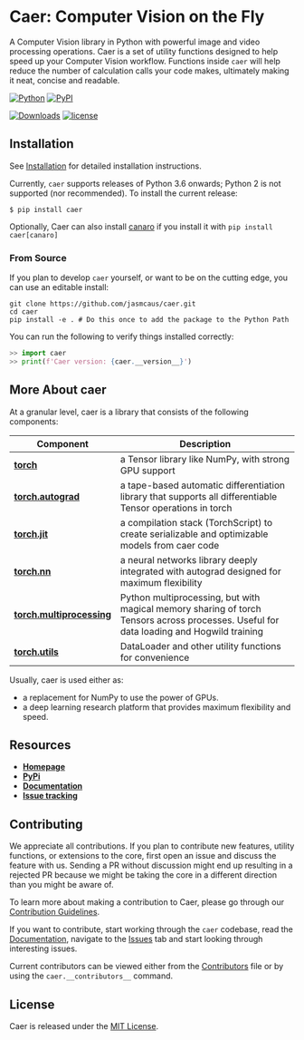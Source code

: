 # Caer: Computer Vision on the Fly
A Computer Vision library in Python with powerful image and video processing operations.
Caer is a set of utility functions designed to help speed up your Computer Vision workflow. Functions inside `caer` will help reduce the number of calculation calls your code makes, ultimately making it neat, concise and readable.

[![Python](https://img.shields.io/pypi/pyversions/caer.svg)][py-versions]
[![PyPI](https://badge.fury.io/py/caer.svg)][pypi-latest-version]

[![Downloads](https://pepy.tech/badge/caer)][downloads]
[![license](https://img.shields.io/github/license/jasmcaus/caer?label=license)][license]


## Installation
See [Installation][install] for detailed installation instructions. 


Currently, `caer` supports releases of Python 3.6 onwards; Python 2 is not supported (nor recommended). 
To install the current release:

```shell
$ pip install caer
```

Optionally, Caer can also install [canaro](https://github.com/jasmcaus/canaro) if you install it with `pip install caer[canaro]`

### From Source
If you plan to develop `caer` yourself, or want to be on the cutting edge, you can use an editable install:

```shell
git clone https://github.com/jasmcaus/caer.git
cd caer
pip install -e . # Do this once to add the package to the Python Path
```

You can run the following to verify things installed correctly:

```python
>> import caer
>> print(f'Caer version: {caer.__version__}')
```

## More About caer

At a granular level, caer is a library that consists of the following components:

| Component | Description |
| ---- | --- |
| [**torch**](https://caer.org/docs/stable/torch.html) | a Tensor library like NumPy, with strong GPU support |
| [**torch.autograd**](https://caer.org/docs/stable/autograd.html) | a tape-based automatic differentiation library that supports all differentiable Tensor operations in torch |
| [**torch.jit**](https://caer.org/docs/stable/jit.html) | a compilation stack (TorchScript) to create serializable and optimizable models from caer code  |
| [**torch.nn**](https://caer.org/docs/stable/nn.html) | a neural networks library deeply integrated with autograd designed for maximum flexibility |
| [**torch.multiprocessing**](https://caer.org/docs/stable/multiprocessing.html) | Python multiprocessing, but with magical memory sharing of torch Tensors across processes. Useful for data loading and Hogwild training |
| [**torch.utils**](https://caer.org/docs/stable/data.html) | DataLoader and other utility functions for convenience |

Usually, caer is used either as:

- a replacement for NumPy to use the power of GPUs.
- a deep learning research platform that provides maximum flexibility and speed.


## Resources

- [**Homepage**](https://github.com/jasmcaus/caer)
- [**PyPi**](https://pypi.org/project/caer)
- [**Documentation**](https://github.com/jasmcaus/caer/blob/master/docs/README.md)
- [**Issue tracking**](https://github.com/jasmcaus/caer/issues)

## Contributing

We appreciate all contributions. If you plan to contribute new features, utility functions, or extensions to the core, first open an issue and discuss the feature with us. Sending a PR without discussion might end up resulting in a rejected PR because we might be taking the core in a different direction than you might be aware of.

To learn more about making a contribution to Caer, please go through our [Contribution Guidelines][contributing].

If you want to contribute, start working through the `caer` codebase, read the [Documentation][docs], navigate to the [Issues][issues] tab and start looking through interesting issues. 

Current contributors can be viewed either from the [Contributors][contributors] file or by using the `caer.__contributors__` command.


## License

Caer is released under the [MIT License](https://github.com/jasmcaus/caer/blob/master/LICENSE).

[contributing]: https://github.com/jasmcaus/caer/blob/master/.github/CONTRIBUTING.md
[docs]: https://github.com/jasmcaus/caer/blob/master/docs/README.md
[contributors]: https://github.com/jasmcaus/caer/blob/master/CONTRIBUTORS
[issues]: https://github.com/jasmcaus/caer/issues
[install]: https://github.com/jasmcaus/caer/blob/master/INSTALL.md

[downloads]: https://pepy.tech/project/caer
[py-versions]: https://pypi.org/project/caer/
[pypi-latest-version]: https://pypi.org/project/caer/
[license]: https://github.com/jasmcaus/caer/blob/master/LICENSE